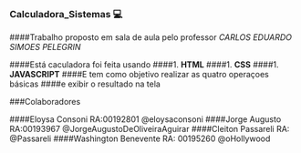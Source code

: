 ### Calculadora_Sistemas :computer: 

####Trabalho proposto em sala de aula pelo professor *CARLOS EDUARDO SIMOES PELEGRIN*

####Está caculadora foi feita usando 
####1. **HTML**
####1. **CSS**
####1. **JAVASCRIPT**
####E tem como objetivo realizar as quatro operaçoes básicas
####e exibir o resultado na tela

###Colaboradores

####Eloysa Consoni RA:00192801 	@eloysaconsoni
####Jorge Augusto  RA:00193967	@JorgeAugustoDeOliveiraAguirar
####Cleiton Passareli RA:		@Passareli
####Washington Benevente RA: 00195260 	@oHollywood	
